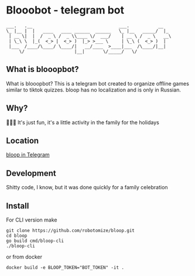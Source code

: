 # Blooobot - telegram bot
```
___.   .__                                 ___.           __   
\_ |__ |  |   ____   ____ ______  ______   \_ |__   _____/  |_ 
 | __ \|  |  /  _ \ /  _ \\____ \/  ___/    | __ \ /  _ \   __\
 | \_\ \  |_(  <_> |  <_> )  |_> >___ \     | \_\ (  <_> )  |  
 |___  /____/\____/ \____/|   __/____  >____|___  /\____/|__|  
     \/                   |__|       \/_____/   \/                                                                          
```
## What is blooopbot?
What is blooopbot? This is a telegram bot created to organize offline games similar to tiktok quizzes. bloop has no localization and is only in Russian.

## Why?
🎄🎄🎄 It's just fun, it's a little activity in the family for the holidays

## Location
[bloop in Telegram](https://t.me/blooopbot)

## Development
Shitty code, I know, but it was done quickly for a family celebration

## Install
For CLI version make 
```
git clone https://github.com/robotomize/bloop.git
cd bloop
go build cmd/bloop-cli
./bloop-cli
```
or from docker
```
docker build -e BLOOP_TOKEN="BOT_TOKEN" -it . 
```
